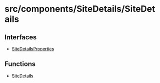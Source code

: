 # src/components/SiteDetails/SiteDetails

## Interfaces

- [SiteDetailsProperties](interfaces/SiteDetailsProperties.md)

## Functions

- [SiteDetails](functions/SiteDetails.md)
